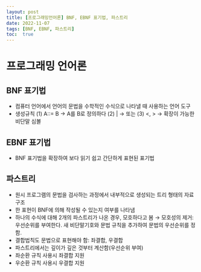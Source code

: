 ```yaml
---
layout: post
title: [프로그래밍언어론] BNF, EBNF 표기법, 파스트리
date: 2022-11-07 
tags: [BNF, EBNF, 파스트리]
toc:  true
---
```



# 프로그래밍 언어론

## BNF 표기법
- 컴퓨터 언어에서 언어의 문법을 수학적인 수식으로 나타낼 때 사용하는 언어 도구
- 생성규칙
(1) A::= B → A를 B로 정의하다
(2) | → 또는
(3) <, > → 확장이 가능한 비단말 심볼

## EBNF 표기법
- BNF 표기법을 확장하여 보다 읽기 쉽고 간단하게 표현된 표기법

## 파스트리
- 원시 프로그램의 문법을 검사하는 과정에서 내부적으로 생성되는 트리 형태의 자료구조
- 한 표현이 BNF에 의해 작성될 수 있는지 여부를 나타냄
- 하나의 수식에 대해 2개의 파스트리가 나온 경우, 모호하다고 봄
→ 모호성의 제거: 우선순위를 부여한다. 새 비단말기호와 문법 규칙을 추가하여 문법의 우선순위를 정함.
- 결합법칙도 문법으로 표현해야 함: 좌결합, 우결합
- 파스트리에서는 깊이가 깊은 것부터 계산함(우선순위 부여)
- 좌순환 규칙 사용시 좌결합 지원
- 우순환 규칙 사용시 우결합 지원
